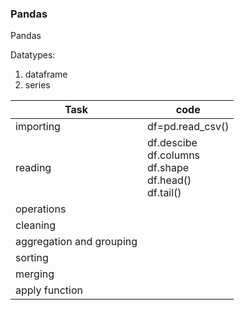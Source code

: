 ### Pandas
Pandas 

Datatypes:
1. dataframe
2. series

|Task | code |
|----|-----|
|importing| df=pd.read_csv() |
|reading  | df.descibe <br/> df.columns <br/> df.shape <br/> df.head() <br/> df.tail() |
|operations|  |
|cleaning  |  |
|aggregation and grouping|  |
|sorting  |  |
|merging  |  |
|apply function  |  |

